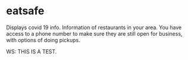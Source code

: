 # eatsafe
Displays covid 19 info. Information of restaurants in your area. You have access to a phone number to make sure they are still open for business, with options of doing pickups.


WS: THIS IS A TEST.